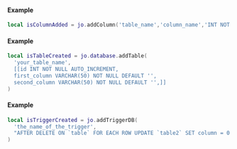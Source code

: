 <!-- #region server|jo.database.addColumn -->
#### Example
```lua
local isColumnAdded = jo.addColumn('table_name','column_name','INT NOT NULL DEFAULT "0" AFTER TABLE table_name')
```
<!-- #endregion server|jo.database.addColumn -->


<!-- #region server|jo.database.addTable -->
#### Example
```lua
local isTableCreated = jo.database.addTable(
  'your_table_name',
  [[id INT NOT NULL AUTO_INCREMENT,
  first_column VARCHAR(50) NOT NULL DEFAULT '',
  second_column VARCHAR(50) NOT NULL DEFAULT '',]]
)
```
<!-- #endregion server|jo.database.addTable -->


<!-- #region server|jo.database.addTrigger -->
#### Example
```lua
local isTriggerCreated = jo.addTriggerDB(
  'the_name_of_the_trigger',
  "AFTER DELETE ON `table` FOR EACH ROW UPDATE `table2` SET column = 0 WHERE equiped_on = OLD.id"
)
```
<!-- #endregion server|jo.database.addTrigger -->

